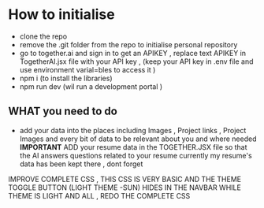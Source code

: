 # How to initialise
- clone the repo
- remove the .git folder from the repo to initialise personal repository 
- go to together.ai and sign in to get an APIKEY , replace text APIKEY in TogetherAI.jsx file with your API key , (keep your API key in .env file and use environment varial=bles to access it )
- npm i (to install the libraries)
- npm run dev (wil run a development portal )

## WHAT you need to do 
- add your data into the places including Images , Project links , Project Images and every bit of data to be relevant about  you and where needed
**IMPORTANT**
ADD your resume data in the TOGETHER.JSX file so that the AI answers questions related to your resume currently my resume's data has been kept there , dont forget

IMPROVE COMPLETE CSS , THIS CSS IS VERY BASIC AND THE THEME TOGGLE BUTTON (LIGHT THEME -SUN) HIDES IN THE NAVBAR WHILE THEME IS LIGHT AND ALL , REDO THE COMPLETE CSS 